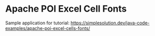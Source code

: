# Apache POI Excel Cell Fonts
Sample application for tutorial:  https://simplesolution.dev/java-code-examples/apache-poi-excel-cells-fonts/
